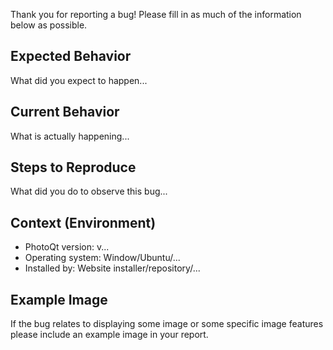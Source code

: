 Thank you for reporting a bug! Please fill in as much of the information below as possible.

## Expected Behavior

What did you expect to happen...

## Current Behavior

What is actually happening...

## Steps to Reproduce

What did you do to observe this bug...

## Context (Environment)

- PhotoQt version: v...
- Operating system: Window/Ubuntu/...
- Installed by: Website installer/repository/...

## Example Image

If the bug relates to displaying some image or some specific image features please include an example image in your report.
